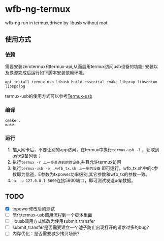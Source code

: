 # wfb-ng-termux
wfb-ng run in termux,driven by libusb without root 

## 使用方式
### 依赖
需要安装zerotermux和termux-api,从而启用termux访问usb设备的功能;
安装以及换源完成后运行如下脚本安装依赖环境。
```
apt install termux-usb libusb build-essential cmake libpcap libsodium libspdlog
```
termux-usb的使用方式可以参考[Termux-usb](https://wiki.termux.com/wiki/Termux-usb)

### 编译
```shell
cmake .
make
```

### 运行
1. 插入网卡后，不要让别的app访问，在termux中执行`termux-usb -l` ，获取到usb设备列表；
2. 执行`termux -r 上一步查询到的的设备`,并且允许termux访问
3. 执行`termux-usb -e ./wfb_tx.sh 上一步的设备` 即可运行。wfb_tx.sh中的c参数即为信道，E参数为txpower功率级别,其它参数和wfb_tx的参数一致。
4. `nc -u 127.0.0.1 5600`连接5600端口，即可测试发送udp数据。

## TODO
- [x] txpower修改后的测试
- [ ] 简化termux-usb调用流程到一个脚本里面
- [ ] libusb调用方式修改为使用submit_transfer
- [ ] submit_transfer是否需要建立一个池子防止出现打开的请求过多的bug?
- [ ] 内存优化：是否需要减少拷贝场景?
